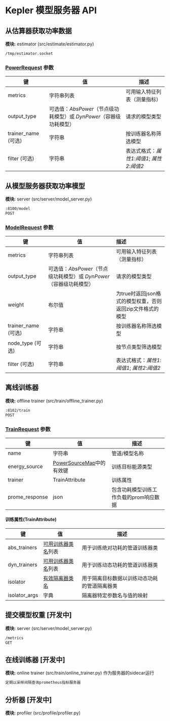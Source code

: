 # Kepler 模型服务器 API

## 从估算器获取功率数据

**模块:** estimator (src/estimate/estimator.py)

```sh
/tmp/estimator.socket
```

### [PowerRequest](https://github.com/sustainable-computing-io/kepler-model-server/tree/main/src/estimate/estimator.py) 参数

|键|值|描述
|---|-----|-----------
|metrics|字符串列表|可用输入特征列表（测量指标）
|output_type|可选值：*AbsPower*（节点级功耗模型）或 *DynPower*（容器级功耗模型）|请求的模型类型
|trainer_name (可选)|字符串|按训练器名称筛选模型
|filter (可选)|字符串|表达式格式：*属性1*:*阈值1*; *属性2*:*阈值2*

## 从模型服务器获取功率模型

**模块:** server (src/server/model_server.py)

```sh
:8100/model
POST
```

### [ModelRequest](https://github.com/sustainable-computing-io/kepler-model-server/tree/main/src/server/model_server.py) 参数

|键|值|描述
|---|-----|:------------
|metrics|字符串列表|可用输入特征列表（测量指标）
|output_type|可选值：*AbsPower*（节点级功耗模型）或 *DynPower*（容器级功耗模型）|请求的模型类型
|weight|布尔值|为true时返回json格式的模型权重，否则返回zip文件格式的模型
|trainer_name (可选)|字符串|按训练器名称筛选模型
|node_type (可选)|字符串|按节点类型筛选模型
|filter (可选)|字符串|表达式格式：*属性1*:*阈值1*; *属性2*:*阈值2*

## 离线训练器

**模块:** offline trainer (src/train/offline_trainer.py)

```sh
:8102/train
POST
```

### [TrainRequest](https://github.com/sustainable-computing-io/kepler-model-server/tree/main/src/train/offline_trainer.py) 参数

|键|值|描述
|---|---|---
|name|字符串|管道/模型名称
|energy_source|[PowerSourceMap](https://github.com/sustainable-computing-io/kepler-model-server/tree/main/src/util/train_types.py)中的有效键|训练目标能源类型
|trainer|TrainAttribute|训练属性
|prome_response|json|包含功耗模型训练工作负载的prom响应数据

#### 训练属性(TrainAttribute)

|键|值|描述
|---|---|---
|abs_trainers|[可用训练器类名](https://github.com/sustainable-computing-io/kepler-model-server/tree/main/src/train/trainer)列表|用于训练绝对功耗的管道训练器类
|dyn_trainers|[可用训练器类名](https://github.com/sustainable-computing-io/kepler-model-server/tree/main/src/train/trainer)列表|用于训练动态功耗的管道训练器类
|isolator|[有效隔离器类名](https://github.com/sustainable-computing-io/kepler-model-server/tree/main/src/train/isolator/)|用于隔离目标数据以训练动态功耗的管道隔离器类
|isolator_args|字典|隔离器特定参数名与值的映射

## 提交模型权重 [开发中]

**模块:** server (src/server/model_server.py)

```sh
/metrics
GET
```

## 在线训练器 [开发中]

**模块:** online trainer (src/train/online_trainer.py)
作为服务器的sidecar运行

```sh
定期以采样间隔查询prometheus指标服务器
```

## 分析器 [开发中]

**模块:** profiler (src/profile/profiler.py)
